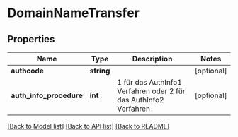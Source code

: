 # DomainNameTransfer

## Properties
Name | Type | Description | Notes
------------ | ------------- | ------------- | -------------
**authcode** | **string** |  | [optional] 
**auth_info_procedure** | **int** | 1 für das AuthInfo1 Verfahren oder 2 für das AuthInfo2 Verfahren | [optional] 

[[Back to Model list]](../../README.md#documentation-for-models) [[Back to API list]](../../README.md#documentation-for-api-endpoints) [[Back to README]](../../README.md)

